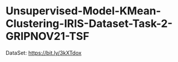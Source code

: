 # Unsupervised-Model-KMean-Clustering-IRIS-Dataset-Task-2-GRIPNOV21-TSF

DataSet:  https://bit.ly/3kXTdox
